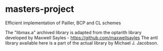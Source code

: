 # masters-project
Efficient implementation of Pailler, BCP and CL schemes

The "libmax.a" archived library is adapted from the optarith library developed by Maxwell Sayles - https://github.com/maxwellsayles
The antl library available here is a part of the actual library by Michael J. Jacobson.
